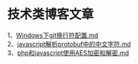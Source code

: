 # 技术类博客文章

1、[Windows下git换行符配置.md](https://github.com/solookin/blog/blob/master/Windows%E4%B8%8Bgit%E6%8D%A2%E8%A1%8C%E7%AC%A6%E9%85%8D%E7%BD%AE.md)  
2、[javascript解析protobuf中的中文字符.md](https://github.com/solookin/blog/blob/master/javascript%E8%A7%A3%E6%9E%90protobuf%E4%B8%AD%E7%9A%84%E4%B8%AD%E6%96%87%E5%AD%97%E7%AC%A6.md)  
3、[php和javascript使用AES加密和解密.md](https://github.com/solookin/blog/blob/master/php%E5%92%8Cjavascript%E4%BD%BF%E7%94%A8AES%E5%8A%A0%E5%AF%86%E5%92%8C%E8%A7%A3%E5%AF%86.md)  
